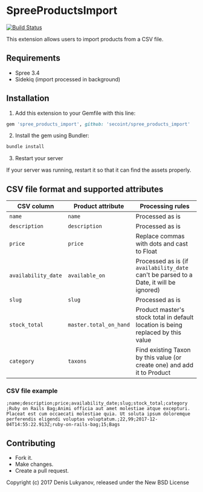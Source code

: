 SpreeProductsImport
===================

[![Build Status](https://travis-ci.org/secoint/spree_products_import.svg?branch=master)](https://travis-ci.org/secoint/spree_products_import)

This extension allows users to import products from a CSV file.

## Requirements

* Spree 3.4
* Sidekiq (import processed in background)

## Installation

1. Add this extension to your Gemfile with this line:
  ```ruby
  gem 'spree_products_import', github: 'secoint/spree_products_import'
  ```

2. Install the gem using Bundler:
  ```ruby
  bundle install
  ```

3. Restart your server

  If your server was running, restart it so that it can find the assets properly.

## CSV file format and supported attributes

|CSV column|Product attribute|Processing rules|
|---|---|---|
|`name`|`name`|Processed as is|
|`description`|`description`|Processed as is|
|`price`|`price`|Replace commas with dots and cast to Float|
|`availability_date`|`available_on`|Processed as is (if `availability_date` can't be parsed to a Date, it will be ignored)|
|`slug`|`slug`|Processed as is|
|`stock_total`|`master.total_on_hand`|Product master's stock total in default location is being replaced by this value|
|`category`|`taxons`|Find existing Taxon by this value (or create one) and add it to Product|

### CSV file example

```
;name;description;price;availability_date;slug;stock_total;category
;Ruby on Rails Bag;Animi officia aut amet molestiae atque excepturi. Placeat est cum occaecati molestiae quia. Ut soluta ipsum doloremque perferendis eligendi voluptas voluptatum.;22,99;2017-12-04T14:55:22.913Z;ruby-on-rails-bag;15;Bags
```

## Contributing

* Fork it.
* Make changes.
* Create a pull request.

Copyright (c) 2017 Denis Lukyanov, released under the New BSD License
